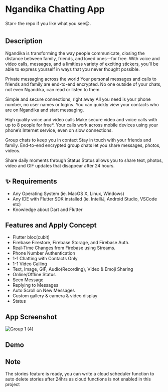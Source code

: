 # Ngandika Chatting App

Star⭐ the repo if you like what you see😉.

## Description

Ngandika is transforming the way people communicate, closing the distance between family, friends, and loved ones—for free. With voice and video calls, messages, and a limitless variety of exciting stickers, you’ll be able to express yourself in ways that you never thought possible.

Private messaging across the world
Your personal messages and calls to friends and family are end-to-end encrypted. No one outside of your chats, not even Ngandika, can read or listen to them.

Simple and secure connections, right away
All you need is your phone number, no user names or logins. You can quickly view your contacts who are on Ngandika and start messaging.

High quality voice and video calls
Make secure video and voice calls with up to 8 people for free*. Your calls work across mobile devices using your phone’s Internet service, even on slow connections.

Group chats to keep you in contact
Stay in touch with your friends and family. End-to-end encrypted group chats let you share messages, photos, videos.

Share daily moments through Status
Status allows you to share text, photos, video and GIF updates that disappear after 24 hours.

## ✨ Requirements

* Any Operating System (ie. MacOS X, Linux, Windows)
* Any IDE with Flutter SDK installed (ie. IntelliJ, Android Studio, VSCode etc)
* Knowledge about Dart and Flutter

## Features and Apply Concept
- Flutter bloc(cubit)
- Firebase Firestore, Firebase Storage, and Firebase Auth.
- Real-Time Changes from Firebase using Streams.
- Phone Number Authentication
- 1-1 Chatting with Contacts Only
- 1-1 Video Calling
- Text, Image, GIF, Audio(Recording), Video & Emoji Sharing
- Online/Offline Status
- Seen Message
- Replying to Messages
- Auto Scroll on New Messages
- Custom gallery & camera & video display
- Status

## App Screenshot

![Group 1 (4)](https://github.com/dicky7/ngandika_app/assets/54176971/cad29341-a340-42e3-861f-6a3af216376e)

## Demo

## Note
The stories feature is ready, you can write a cloud scheduler function to auto delete stories after 24hrs as cloud functions is not enabled in this project

